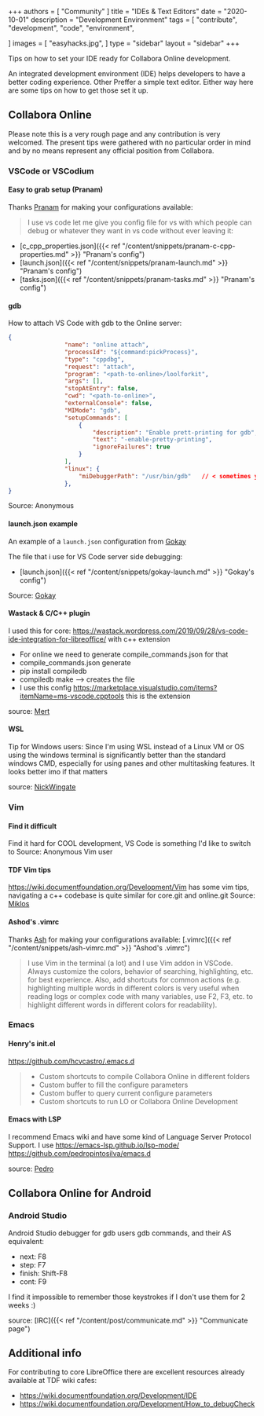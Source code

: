 +++
authors = [
    "Community"
]
title = "IDEs & Text Editors"
date = "2020-10-01"
description = "Development Environment"
tags = [
    "contribute",
    "development",
    "code",
    "environment",

]
images = [
    "easyhacks.jpg",
]
type = "sidebar"
layout = "sidebar"
+++

Tips on how to set your IDE ready for Collabora Online development.

<!--more-->

An integrated development environment (IDE) helps developers to have a better coding experience. Other Preffer a simple text editor. Either way here are some tips on how to get those set it up.

## Collabora Online
Please note this is a very rough page and any contribution is very welcomed. The present tips were gathered with no particular order in mind and by no means represent any official position from Collabora.

### VSCode or VSCodium
#### Easy to grab setup (Pranam)
Thanks [Pranam](https://github.com/lpranam) for making your configurations available:
> I use vs code let me give you config file for vs with which people can debug or whatever they want in vs code without ever leaving it:
* [c_cpp_properties.json]({{< ref "/content/snippets/pranam-c-cpp-properties.md" >}} "Pranam's config")
* [launch.json]({{< ref "/content/snippets/pranam-launch.md" >}} "Pranam's config")
* [tasks.json]({{< ref "/content/snippets/pranam-tasks.md" >}} "Pranam's config")

#### gdb
How to attach VS Code with gdb to the Online server:
```json
{
                "name": "online attach",
                "processId": "${command:pickProcess}",
                "type": "cppdbg",
                "request": "attach",
                "program": "<path-to-online>/loolforkit",
                "args": [],
                "stopAtEntry": false,
                "cwd": "<path-to-online>",
                "externalConsole": false,
                "MIMode": "gdb",
                "setupCommands": [
                    {
                        "description": "Enable prett-printing for gdb",
                        "text": "-enable-pretty-printing",
                        "ignoreFailures": true
                    }
                ],
                "linux": {
                    "miDebuggerPath": "/usr/bin/gdb"   // < sometimes you need some tricks for permissions
                },
}
```

Source: Anonymous
#### launch.json example
An example of a `launch.json` configuration from [Gokay](https://github.com/gokaysatir)

The file that i use for VS Code server side debugging:
* [launch.json]({{< ref "/content/snippets/gokay-launch.md" >}} "Gokay's config")

Source: [Gokay](https://github.com/gokaysatir)

#### Wastack & C/C++ plugin
I used this for core: https://wastack.wordpress.com/2019/09/28/vs-code-ide-integration-for-libreoffice/ with c++ extension
* For online we need to generate compile_commands.json for that
* compile_commands.json generate
* pip install compiledb
* compiledb make --> creates the file
* I use this config https://marketplace.visualstudio.com/items?itemName=ms-vscode.cpptools this is the extension

source: [Mert](https://github.com/merttumer)

#### WSL
Tip for Windows users: Since I'm using WSL instead of a Linux VM or OS using the windows terminal is significantly better than the standard windows CMD, especially for using panes and other multitasking features. It looks better imo if that matters

source: [NickWingate](https://github.com/NickWingate)

### Vim
#### Find it difficult
Find it hard for COOL development, VS Code is something I'd like to switch to
Source: Anonymous Vim user

#### TDF Vim tips
https://wiki.documentfoundation.org/Development/Vim has some vim tips, navigating a c++ codebase is quite similar for core.git and online.git
Source: [Miklos](https://github.com/vmiklos)

#### Ashod's .vimrc
Thanks [Ash](https://github.com/Ashod) for making your configurations available: [.vimrc]({{< ref "/content/snippets/ash-vimrc.md" >}} "Ashod's .vimrc")
> I use Vim in the terminal (a lot) and I use Vim addon in VSCode. Always customize the colors, behavior of searching, highlighting, etc. for best experience. Also, add shortcuts for common actions (e.g. highlighting multiple words in different colors is very useful when reading logs or complex code with many variables, use F2, F3, etc. to highlight different words in different colors for readability).


### Emacs
#### Henry's init.el
https://github.com/hcvcastro/.emacs.d
> * Custom shortcuts to compile Collabora Online in different folders
> * Custom buffer to fill the configure parameters
> * Custom buffer to query current configure parameters
> * Custom shortcuts to run LO or Collabora Online Development

#### Emacs with LSP
I recommend Emacs wiki and have some kind of Language Server Protocol Support. I use https://emacs-lsp.github.io/lsp-mode/
https://github.com/pedropintosilva/emacs.d

source: [Pedro](https://github.com/pedropintosilva/)


## Collabora Online for Android
### Android Studio
Android Studio debugger for gdb users gdb commands, and their AS equivalent:

* next: F8
* step: F7
* finish: Shift-F8
* cont: F9

I find it impossible to remember those keystrokes if I don't use them for 2 weeks :)

source: [IRC]({{< ref "/content/post/communicate.md" >}} "Communicate page")


## Additional info
For contributing to core LibreOffice there are excellent resources already available at TDF wiki cafes:
* https://wiki.documentfoundation.org/Development/IDE
* https://wiki.documentfoundation.org/Development/How_to_debugCheck
